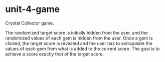 # unit-4-game
Crystal Collector game.

The randomized target score is initially hidden from the user, and the randomized values of each gem is hidden from the user. Once a gem is clicked, the target score is revealed and the user has to extrapolate the values of each gem from what is added to the current score. The goal is to achieve a score exactly that of the target score.

